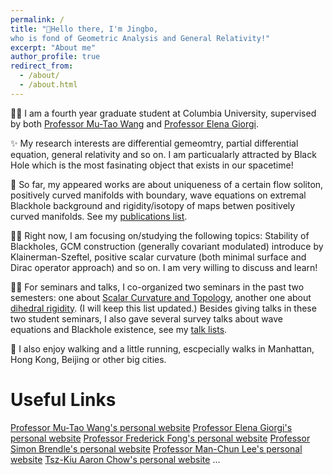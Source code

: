 ```yaml
---
permalink: /
title: "👋Hello there, I'm Jingbo, 
who is fond of Geometric Analysis and General Relativity!"
excerpt: "About me" 
author_profile: true
redirect_from: 
  - /about/
  - /about.html
---
```


🧑‍🎓 I am a fourth year graduate student at Columbia University, supervised by both [Professor Mu-Tao Wang](http://www.math.columbia.edu/~mtwang/) and [Professor Elena Giorgi](http://www.math.columbia.edu/~egiorgi/).

✨ My research interests are differential gemeomtry, partial differential equation, general relativity and so on. I am particualarly attracted by Black Hole which is the most fasinating object that exists in our spacetime!

📃 So far, my appeared works are about uniqueness of a certain flow soliton, positively curved manifolds with boundary, wave equations on extremal Blackhole background and rigidity/isotopy of maps betwen positively curved manifolds. See my [publications list](https://jingbowanmath.github.io/publications/).

🙇‍♂️ Right now, I am focusing on/studying the following topics: Stability of Blackholes, GCM construction (generally covariant modulated) introduce by Klainerman-Szeftel, positive scalar curvature (both minimal surface and Dirac operator approach) and so on. I am very willing to discuss and learn!

🧑‍🏫 For seminars and talks, I co-organized two seminars in the past two semesters: one about [Scalar Curvature and Topology](https://math.columbia.edu/~axu/seminars/scalar-curvature-seminar-post/), another one about [dihedral rigidity](http://math.columbia.edu/~ypharry/seminar/dihedral-rigidity.html). (I will keep this list updated.) Besides giving talks in these two student seminars, I also gave several survey talks about wave equations and Blackhole existence, see my [talk lists](https://jingbowanmath.github.io/talks/).

🏃 I also enjoy walking and a little running, escpecially walks in Manhattan, Hong Kong, Beijing or other big cities.

Useful Links
======
[Professor Mu-Tao Wang's personal website](http://www.math.columbia.edu/~mtwang/)
[Professor Elena Giorgi's personal website](http://www.math.columbia.edu/~egiorgi/)
[Professor Frederick Fong's personal website](https://frederickfong.me)
[Professor Simon Brendle's personal website](http://www.columbia.edu/~sab2280/main.html)
[Professor Man-Chun Lee's personal website](https://sites.google.com/view/mcleemath/home?pli=1&authuser=1)
[Tsz-Kiu Aaron Chow's personal website](https://math.columbia.edu/~achow/)
...
